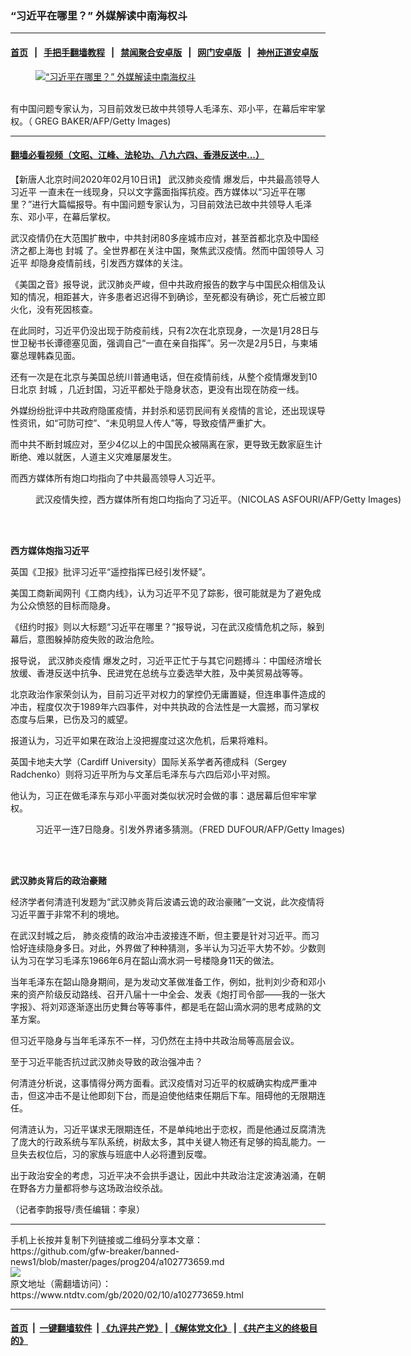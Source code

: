 ### “习近平在哪里？” 外媒解读中南海权斗
------------------------

#### [首页](https://github.com/gfw-breaker/banned-news1/blob/master/README.md) &nbsp;&nbsp;|&nbsp;&nbsp; [手把手翻墙教程](https://github.com/gfw-breaker/guides/wiki) &nbsp;&nbsp;|&nbsp;&nbsp; [禁闻聚合安卓版](https://github.com/gfw-breaker/bn-android) &nbsp;&nbsp;|&nbsp;&nbsp; [网门安卓版](https://github.com/oGate2/oGate) &nbsp;&nbsp;|&nbsp;&nbsp; [神州正道安卓版](https://github.com/SzzdOgate/update) 



<div><div class="featured_image">
 <a href="https://i.ntdtv.com/assets/uploads/2020/02/p9127481a552690236.jpg" target="_blank">
  <figure>
   <img alt="“习近平在哪里？” 外媒解读中南海权斗" src="https://i.ntdtv.com/assets/uploads/2020/02/p9127481a552690236-800x450.jpg"/>
  </figure><br/>
 </a>
 <span class="caption">
  有中国问题专家认为，习目前效发已故中共领导人毛泽东、邓小平，在幕后牢牢掌权。（ GREG BAKER/AFP/Getty Images)
 </span>
</div>
</div><hr/>

#### [翻墙必看视频（文昭、江峰、法轮功、八九六四、香港反送中...）](https://github.com/gfw-breaker/banned-news1/blob/master/pages/link3.md)

<div><div class="post_content" itemprop="articleBody">
 <p>
  【新唐人北京时间2020年02月10日讯】
  <ok href="https://www.ntdtv.com/gb/442749.htm">
   武汉肺炎疫情
  </ok>
  爆发后，中共最高领导人
  <ok href="https://www.ntdtv.com/gb/习近平.htm">
   习近平
  </ok>
  一直未在一线现身，只以文字露面指挥抗疫。西方媒体以“习近平在哪里？”进行大篇幅报导。有中国问题专家认为，习目前效法已故中共领导人毛泽东、邓小平，在幕后掌权。
 </p>
 <p>
  武汉疫情仍在大范围扩散中，中共封闭80多座城市应对，甚至首都北京及中国经济之都上海也
  <ok href="https://www.ntdtv.com/gb/封城.htm">
   封城
  </ok>
  了。全世界都在关注中国，聚焦武汉疫情。然而中国领导人
  <ok href="https://www.ntdtv.com/gb/习近平.htm">
   习近平
  </ok>
  却隐身疫情前线，引发西方媒体的关注。
 </p>
 <p>
  《美国之音》报导说，武汉肺炎严峻，但中共政府报告的数字与中国民众相信及认知的情况，相距甚大，许多患者迟迟得不到确诊，至死都没有确诊，死亡后被立即火化，没有死因核查。
 </p>
 <p>
  在此同时，习近平仍没出现于防疫前线，只有2次在北京现身，一次是1月28日与世卫秘书长谭德塞见面，强调自己“一直在亲自指挥”。另一次是2月5日，与柬埔寨总理韩森见面。
 </p>
 <p>
  还有一次是在北京与美国总统川普通电话，但在疫情前线，从整个疫情爆发到10日北京
  <ok href="https://www.ntdtv.com/gb/封城.htm">
   封城
  </ok>
  ，几近封国，习近平都处于隐身状态，更没有出现在防疫一线。
 </p>
 <p>
  外媒纷纷批评中共政府隐匿疫情，并封杀和惩罚民间有关疫情的言论，还出现误导性资讯，如“可防可控”、“未见明显人传人”等，导致疫情严重扩大。
 </p>
 <p>
  而中共不断封城应对，至少4亿以上的中国民众被隔离在家，更导致无数家庭生计断绝、难以就医，人道主义灾难屡屡发生。
 </p>
 <p>
  而西方媒体所有炮口均指向了中共最高领导人习近平。
 </p>
 <figure class="wp-caption alignnone" id="attachment_102763817" style="width: 600px">
  <ok href="https://i.ntdtv.com/assets/uploads/2020/01/GettyImages-932965496-1.jpg">
   <img alt="" class="size-medium wp-image-102763817" src="https://i.ntdtv.com/assets/uploads/2020/01/GettyImages-932965496-1-600x338.jpg"/>
  </ok>
  <br/><figcaption class="wp-caption-text">
   武汉疫情失控，西方媒体所有炮口均指向了习近平。（NICOLAS ASFOURI/AFP/Getty Images)
  </figcaption><br/>
 </figure><br/>
 <p>
  <strong>
   西方媒体炮指习近平
  </strong>
 </p>
 <p>
  英国《卫报》批评习近平“遥控指挥已经引发怀疑”。
 </p>
 <p>
  美国工商新闻网刊《工商内线》，认为习近平不见了踪影，很可能就是为了避免成为公众愤怒的目标而隐身。
 </p>
 <p>
  《纽约时报》则以大标题“习近平在哪里？”报导说，习在武汉疫情危机之际，躲到幕后，意图躲掉防疫失败的政治危险。
 </p>
 <p>
  报导说，
  <ok href="https://www.ntdtv.com/gb/442749.htm">
   武汉肺炎疫情
  </ok>
  爆发之时，习近平正忙于与其它问题搏斗：中国经济增长放缓、香港反送中抗争、民进党在总统与立委选举大胜，及中美贸易战等等。
 </p>
 <p>
  北京政治作家荣剑认为，目前习近平对权力的掌控仍无庸置疑，但连串事件造成的冲击，程度仅次于1989年六四事件，对中共执政的合法性是一大震撼，而习掌权态度与后果，已伤及习的威望。
 </p>
 <p>
  报道认为，习近平如果在政治上没把握度过这次危机，后果将难料。
 </p>
 <p>
  英国卡地夫大学（Cardiff University）国际关系学者芮德成科（Sergey Radchenko）则将习近平所为与文革后毛泽东与六四后邓小平对照。
 </p>
 <p>
  他认为，习正在做毛泽东与邓小平面对类似状况时会做的事：退居幕后但牢牢掌权。
 </p>
 <figure class="wp-caption alignnone" id="attachment_102770632" style="width: 600px">
  <ok href="https://i.ntdtv.com/assets/uploads/2020/02/xi-jinping2018-GettyImages-932970890.jpg">
   <img alt="" class="size-medium wp-image-102770632" src="https://i.ntdtv.com/assets/uploads/2020/02/xi-jinping2018-GettyImages-932970890-600x338.jpg"/>
  </ok>
  <br/><figcaption class="wp-caption-text">
   习近平一连7日隐身。引发外界诸多猜测。（FRED DUFOUR/AFP/Getty Images)
  </figcaption><br/>
 </figure><br/>
 <p>
  <strong>
   武汉肺炎背后的政治豪赌
  </strong>
 </p>
 <p>
  经济学者何清涟刊发题为“武汉肺炎背后波谲云诡的政治豪赌”一文说，此次疫情将习近平置于非常不利的境地。
 </p>
 <p>
  在武汉封城之后， 肺炎疫情的政治冲击波接连不断，但主要是针对习近平。而习恰好连续隐身多日。对此，外界做了种种猜测，多半认为习近平大势不妙。少数则认为习在学习毛泽东1966年6月在韶山滴水洞一号楼隐身11天的做法。
 </p>
 <p>
  当年毛泽东在韶山隐身期间，是为发动文革做准备工作，例如，批判刘少奇和邓小来的资产阶级反动路线、召开八届十一中全会、发表《炮打司令部——我的一张大字报》、将刘邓逐渐逐出历史舞台等等事件，都是毛在韶山滴水洞的思考成熟的文革方案。
 </p>
 <p>
  但习近平隐身与当年毛泽东不一样，习仍然在主持中共政治局等高层会议。
 </p>
 <p>
  至于习近平能否抗过武汉肺炎导致的政治强冲击？
 </p>
 <p>
  何清涟分析说，这事情得分两方面看。武汉疫情对习近平的权威确实构成严重冲击，但这冲击不是让他即刻下台，而是迫使他结束任期后下车。阻碍他的无限期连任。
 </p>
 <p>
  何清涟认为，习近平谋求无限期连任，不是单纯地出于恋权，而是他通过反腐清洗了庞大的行政系统与军队系统，树敌太多，其中关键人物还有足够的捣乱能力。一旦失去权位后，习的家族与班底中人必将遭到反噬。
 </p>
 <p>
  出于政治安全的考虑，习近平决不会拱手退让，因此中共政治注定波涛汹涌，在朝在野各方力量都将参与这场政治绞杀战。
 </p>
 <p>
  （记者李韵报导/责任编辑：李泉）
 </p>
 <div class="single_ad">
 </div>
</div>
</div>
<hr/>
手机上长按并复制下列链接或二维码分享本文章：<br/>
https://github.com/gfw-breaker/banned-news1/blob/master/pages/prog204/a102773659.md <br/>
<a href='https://github.com/gfw-breaker/banned-news1/blob/master/pages/prog204/a102773659.md'><img src='https://github.com/gfw-breaker/banned-news1/blob/master/pages/prog204/a102773659.md.png'/></a> <br/>
原文地址（需翻墙访问）：https://www.ntdtv.com/gb/2020/02/10/a102773659.html


------------------------
#### [首页](https://github.com/gfw-breaker/banned-news1/blob/master/README.md) &nbsp;|&nbsp; [一键翻墙软件](https://github.com/gfw-breaker/nogfw/blob/master/README.md) &nbsp;| [《九评共产党》](https://github.com/gfw-breaker/9ping.md/blob/master/README.md#九评之一评共产党是什么) | [《解体党文化》](https://github.com/gfw-breaker/jtdwh.md/blob/master/README.md) | [《共产主义的终极目的》](https://github.com/gfw-breaker/gczydzjmd.md/blob/master/README.md)


<img src='http://gfw-breaker.win/banned-news/pages/prog204/a102773659.md' width='0px' height='0px'/>